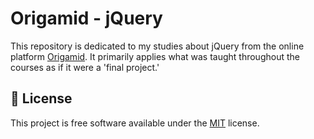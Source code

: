 # Origamid - jQuery

This repository is dedicated to my studies about jQuery from the online platform [Origamid](https://www.origamid.com/).
It primarily applies what was taught throughout the courses as if it were a 'final project.'

## 📜 License

This project is free software available under the [MIT](LICENSE) license.